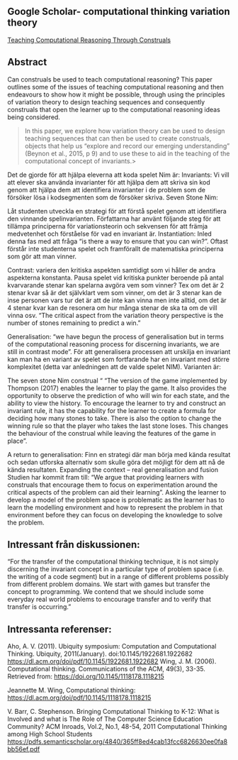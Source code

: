 ## Google Scholar- computational thinking  variation theory 

[Teaching Computational Reasoning Through Construals](https://publications.aston.ac.uk/id/eprint/37782/1/ESD133_5.pdf)

## Abstract 
Can construals be used to teach computational reasoning? This paper outlines some of the issues of teaching computational reasoning and then endeavours to show how it might be possible, through using the principles of variation theory to design teaching sequences and consequently construals that open the learner up to the computational reasoning ideas being considered.

> In this paper, we explore how variation theory can be used to design teaching sequences that can then be used to create construals, objects that help us “explore and record our emerging understanding” (Beynon et al., 2015, p 9) and to use these to aid in the teaching of the computational concept of invariants.>


Det de gjorde för att hjälpa eleverna att koda spelet Nim är:
Invariants: Vi vill att elever ska använda invarianter för att hjälpa dem att skriva sin kod genom att hjälpa dem att identifiera invarianter i de problem som de försöker lösa i kodsegmenten som de försöker skriva.
Seven Stone Nim: 


Låt studenten utveckla en strategi för att förstå spelet genom att identifiera den vinnande spelinvarianten. Författarna har använt följande steg för att tillämpa principerna för variationsteorin och sekvensen för att främja medvetenhet och förståelse för vad en invariant är.
Instantiation: Inled denna fas med att fråga  “is there a way to ensure that you can win?”. Oftast förstår inte studenterna spelet och framförallt de matematiska principerna som gör att man vinner.

Contrast: variera den kritiska aspekten samtidigt som vi håller de andra aspekterna konstanta. Pausa spelet vid kritiska punkter beroende på  antal kvarvarande stenar kan spelarna avgöra vem som vinner? Tex om det är 2 stenar kvar så är det självklart vem som vinner, om det är 3 stenar kan de inse personen vars tur det är att de inte kan vinna men inte alltid, om det är 4 stenar kvar kan de resonera om hur många stenar de ska ta om de vill vinna osv. “The critical aspect from the variation theory perspective is the number of stones remaining to predict a win.”

Generalisation: “we have begun the process of generalisation but in terms of the computational reasoning process for discerning invariants, we are still in contrast mode”. För att generalisera processen att urskilja en invariant kan man ha en variant av spelet som fortfarande har en invariant med större komplexitet (detta var anledningen att de valde spelet NIM). Varianten är:

 The seven stone Nim construal “
“The version of the game implemented by Thompson (2017) enables the learner to play the game. It also provides the opportunity to observe the prediction of who will win for each state, and the ability to view the history. To encourage the learner to try and construct an invariant rule, it has the capability for the learner to create a formula for deciding how many stones to take. There is also the option to change the winning rule so that the player who takes the last stone loses. This changes the behaviour of the construal while leaving the features of the game in place”.

A return to generalisation: Finn en strategi där man börja med kända resultat och sedan utforska alternativ som skulle göra det möjligt för dem att nå de kända resultaten.
Expanding the context – real generalisation and fusion
Studien har kommit fram till: 
“We argue that providing learners with construals that encourage them to focus on experimentation around the critical aspects of the problem can aid their learning”. 
Asking the learner to develop a model of the problem space is problematic as the learner has to learn the modelling environment and how to represent the problem in that environment before they can focus on developing the knowledge to solve the problem.

## Intressant från diskussionen:
“For the transfer of the computational thinking technique, it is not simply discerning the invariant concept in a particular type of problem space (i.e. the writing of a code segment) but in a range of different problems possibly from different problem domains. We start with games but transfer the concept to programming. We contend that we should include some everyday real world problems to encourage transfer and to verify that transfer is occurring.”



## Intressanta referenser:
Aho, A. V. (2011). Ubiquity symposium: Computation and Computational Thinking. Ubiquity, 2011(January). doi:10.1145/1922681.1922682
https://dl.acm.org/doi/pdf/10.1145/1922681.1922682
Wing, J. M. (2006). Computational thinking. Communications of the ACM, 49(3), 33-35. Retrieved from: 
https://doi.org/10.1145/1118178.1118215

Jeannette M. Wing, Computational thinking:
https://dl.acm.org/doi/pdf/10.1145/1118178.1118215

V. Barr, C. Stephenson. Bringing Computational Thinking to K-12: What is Involved and what is The Role of The Computer Science Education Community? ACM Inroads, Vol.2, No.1, 48-54, 2011
Computational Thinking among High School Students 
https://pdfs.semanticscholar.org/4840/365ff8ed4cab13fcc6826630ee0fa8bb56ef.pdf




